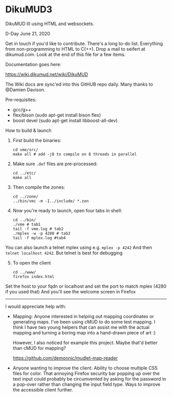 # DikuMUD3
DikuMUD III using HTML and websockets. 

D-Day June 21, 2020

Get in touch if you'd like to contribute. There's a long to-do list. Everything from non-programming to HTML to C(++). Drop a mail to seifert at dikumud.com. Look at the end of this file for a few items.

Documentation goes here:

https://wiki.dikumud.net/wiki/DikuMUD

The Wiki docs are sync'ed into this GitHUB repo daily. Many thanks to @Damien Davison. 

Pre-requisites:
   * gcc/g++
   * flex/bison (sudo apt-get install bison flex)
   * boost devel (sudo apt-get install libboost-all-dev)



How to build & launch

1) First build the binaries:

       cd vme/src/
       make all # add -j8 to compile on 8 threads in parallel

2) Make sure `.def` files are pre-processed:

       cd ../etc/
       make all

3) Then compile the zones:

       cd ../zone/
       ../bin/vmc -m -I../include/ *.zon

4) Now you're ready to launch, open four tabs in shell:

       cd ../bin/
       ./vme # tab1
       tail -f vme.log # tab2
       ./mplex -w -p 4280 # tab3
       tail -f mplex.log #tab4

You can also launch a telnet mplex using e.g. `mplex -p 4242`
And then `telnet localhost 4242`. But telnet is best for debugging

5) To open the client

       cd ../www/
       firefox index.html

Set the host to your fqdn or localhost and set the port to match mplex (4280 if you used that)
And you'll see the welcome screen in Firefox

---

I would appreciate help with:

   * Mapping: Anyone interested in helping out mapping coordinates or generating maps. 
     I've been using cMUD to do some test mapping. I think I have two young helpers that can assist 
     me with the actual mapping and turning a boring map into a hand-drawn piece of art :)
     
     However, I also noticed for example this project. Maybe that'd better than cMUD for mapping?
     
     https://github.com/demonnic/mudlet-map-reader

   * Anyone wanting to improve the client. Ability to choose multiple CSS files for color.
     That annoying Firefox security bar popping up over the text input could probably be 
     circumvented by asking for the password in a pop-over rather than changing the input field type.
     Ways to improve the accessible client further. 
     
